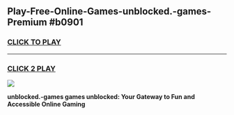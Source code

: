 
## Play-Free-Online-Games-unblocked.-games-Premium #b0901
<h3>
<a href="https://premium.freeplayer.one?title=unblocked.-games&ref=8M">CLICK TO PLAY</a></h3>
<hr>

<h3>
<a href="https://premium.freeplayer.one?title=unblocked.-games&ref=8M">CLICK 2 PLAY</a>
  
</h3>

<a href="https://premium.freeplayer.one?title=unblocked.-games&ref=8M"><img src="https://clearcache.store/games.png"></a>


**unblocked.-games games unblocked: Your Gateway to Fun and Accessible Online Gaming**
